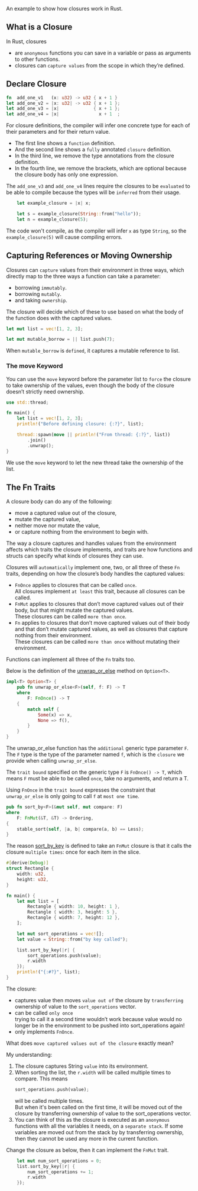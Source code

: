 An example to show how closures work in Rust.

## What is a Closure

In Rust, closures 
- are `anonymous` functions you can save in a variable or pass as arguments to other functions.
- closures can `capture values` from the scope in which they’re defined. 

## Declare Closure

```rust
fn  add_one_v1   (x: u32) -> u32 { x + 1 }
let add_one_v2 = |x: u32| -> u32 { x + 1 };
let add_one_v3 = |x|             { x + 1 };
let add_one_v4 = |x|               x + 1  ;
```

For closure definitions, the compiler will infer one concrete type for each of their parameters and for their return value. 

- The first line shows a `function` definition. 
- And the second line shows a `fully` annotated `closure` definition. 
- In the third line, we remove the type annotations from the closure definition. 
- In the fourth line, we remove the brackets, which are optional because the closure body has only one expression.

The `add_one_v3` and `add_one_v4` lines require the closures to be `evaluated` to be able to compile because the types will be `inferred` from their usage.

```rust
    let example_closure = |x| x;

    let s = example_closure(String::from("hello"));
    let n = example_closure(5);
```

The code won't compile, as the compiler will infer `x` as type `String`, so the `example_closure(5)` will cause compiling errors.

## Capturing References or Moving Ownership

Closures can `capture` values from their environment in three ways, which directly map to the three ways a function can take a parameter: 
- borrowing `immutably`.
- borrowing `mutably`.
- and taking `ownership`.

The closure will decide which of these to use based on what the body of the function does with the captured values.

```rust
let mut list = vec![1, 2, 3];

let mut mutable_borrow = || list.push(7);
```

When `mutable_borrow` is `defined`, it captures a mutable reference to list.

### The move Keyword

You can use the `move` keyword before the parameter list to `force` the closure to take ownership of the values, even though the body of the closure doesn’t strictly need ownership. 

```rust
use std::thread;

fn main() {
    let list = vec![1, 2, 3];
    println!("Before defining closure: {:?}", list);

    thread::spawn(move || println!("From thread: {:?}", list))
        .join()
        .unwrap();
}
```

We use the `move` keyword to let the new thread take the ownership of the list.


## The Fn Traits

A closure body can do any of the following: 
- move a captured value out of the closure, 
- mutate the captured value, 
- neither move nor mutate the value, 
- or capture nothing from the environment to begin with.

The way a closure captures and handles values from the environment affects which traits the closure implements, and traits are how functions and structs can specify what kinds of closures they can use. 

Closures will `automatically` implement one, two, or all three of these `Fn` traits, depending on how the closure’s body handles the captured values:

- `FnOnce` applies to closures that can be called `once`.   
  All closures implement `at least` this trait, because all closures can be called. 
- `FnMut` applies to closures that don’t move captured values out of their body, but that might mutate the captured values.   
  These closures can be called `more than once`.
- `Fn` applies to closures that don’t move captured values out of their body and that don’t mutate captured values, as well as closures that capture nothing from their environment.  
  These closures can be called `more than once` without mutating their environment.

Functions can implement all three of the `Fn` traits too. 

Below is the definition of the [unwrap_or_else](https://doc.rust-lang.org/stable/std/option/enum.Option.html#method.unwrap_or_else) method on `Option<T>`.

```rust
impl<T> Option<T> {
    pub fn unwrap_or_else<F>(self, f: F) -> T
    where
        F: FnOnce() -> T
    {
        match self {
            Some(x) => x,
            None => f(),
        }
    }
}
```

 The unwrap_or_else function has the `additional` generic type parameter `F`. The `F` type is the type of the parameter named `f`, which is the `closure` we provide when calling `unwrap_or_else`.

 The `trait bound` specified on the generic type `F` is `FnOnce() -> T`, which means `F` must be able to be called `once`, take no arguments, and return a T.

Using `FnOnce` in the `trait bound` expresses the constraint that `unwrap_or_else` is only going to call `f` at `most one time`. 

```rust
pub fn sort_by<F>(&mut self, mut compare: F)
where
    F: FnMut(&T, &T) -> Ordering,
{
    stable_sort(self, |a, b| compare(a, b) == Less);
}
```

The reason [sort_by_key](https://doc.rust-lang.org/stable/std/vec/struct.Vec.html#method.sort_by_key) is defined to take an `FnMut` closure is that it calls the closure `multiple times`: once for each item in the slice. 

```rust
#[derive(Debug)]
struct Rectangle {
    width: u32,
    height: u32,
}

fn main() {
    let mut list = [
        Rectangle { width: 10, height: 1 },
        Rectangle { width: 3, height: 5 },
        Rectangle { width: 7, height: 12 },
    ];

    let mut sort_operations = vec![];
    let value = String::from("by key called");

    list.sort_by_key(|r| {
        sort_operations.push(value);
        r.width
    });
    println!("{:#?}", list);
}
```

The closure:
- captures value then moves `value out of` the closure by `transferring` ownership of value to the `sort_operations` vector. 
- can be called `only once`  
  trying to call it a second time wouldn’t work because value would no longer be in the environment to be pushed into sort_operations again! 
- only implements `FnOnce`. 

What does `move captured values out of the closure` exactly mean?

My understanding:
1. The closure captures String `value` into its environment.
2. When sorting the list, the `r.width` will be called multiple times to compare. This means 
   ```rust
   sort_operations.push(value);
   ```
   will be called multiple times.  
   But when it's been called on the first time, it will be moved out of the closure by transferring ownership of value to the sort_operations vector.
3. You can think of this as the closure is executed as an `anonymous` functions with all the variables it needs, on a `separate stack`. If some variables are moved out from the stack by by transferring ownership, then they cannot be used any more in the current function.

Change the closure as below, then it can implement the `FnMut` trait.
```rust
    let mut num_sort_operations = 0;
    list.sort_by_key(|r| {
        num_sort_operations += 1;
        r.width
    });
```

